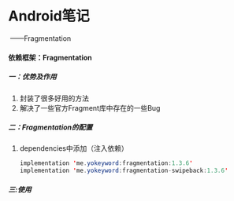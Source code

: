 # Android笔记

​				——Fragmentation

#### 依赖框架：Fragmentation

##### 一：优势及作用

1. 封装了很多好用的方法
2. 解决了一些官方Fragment库中存在的一些Bug

##### 二：Fragmentation的配置

1. dependencies中添加（注入依赖）

   ```java
   implementation 'me.yokeyword:fragmentation:1.3.6'
   implementation 'me.yokeyword:fragmentation-swipeback:1.3.6'
   ```

##### 三:使用